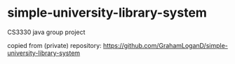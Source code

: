 # simple-university-library-system
CS3330 java group project

copied from (private) repository: https://github.com/GrahamLoganD/simple-university-library-system
